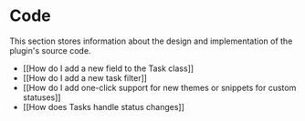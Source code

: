 # Code

This section stores information about the design and implementation of the plugin's source code.

- [[How do I add a new field to the Task class]]
- [[How do I add a new task filter]]
- [[How do I add one-click support for new themes or snippets for custom statuses]]
- [[How does Tasks handle status changes]]
